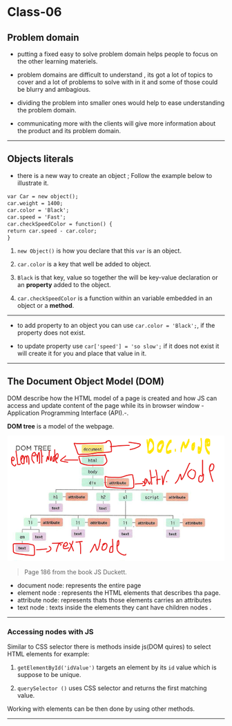 # Class-06

## Problem domain

* putting a fixed easy to solve problem domain helps people to focus on the other learning materiels.

* problem domains are difficult to understand , its got a lot of topics to cover and a lot of problems to solve with in it  and some of those could be blurry and ambagious.

* dividing the problem into smaller ones would help to ease understanding the problem domain.

* communicating more with the clients will give more information about the product and its problem domain.

***

## Objects literals

* there is a new way to create an object ; Follow the example below to illustrate it.

```JS
var Car = new object();
car.weight = 1400;
car.color = 'Black';
car.speed = 'Fast';
car.checkSpeedColor = function() {
return car.speed - car.color;
}
```

1. `new Object()` is how you declare that this `var` is an object.

2. `car.color` is a key that well be added to object.

3. `Black` is that key, value so together the will be key-value declaration or an **property** added to the object.

4. `car.checkSpeedColor` is a function within an variable embedded in an object or a **method**.

***

* to add property to an object you can use `car.color = 'Black';`, if the property does not exist.

* to update property use `car['speed'] = 'so slow';` if it does not exist it will create it for you and place that value in it.

***

## The Document Object Model (DOM)

DOM describe how the HTML model of a page is created and how JS can access  and update content of the page while its in browser window -Application Programming Interface (API).-.

**DOM tree** is a model of the webpage.

![domtree.png](imgs/sad.png)
> Page 186 from the book JS Duckett.

* document node: represents the entire page
* element node : represents the HTML elements that describes tha page.
* attribute node: represents thats those elements carries an attributes
* text node : texts inside the elements  they cant have children nodes .

***

### Accessing nodes with JS

Similar to CSS selector there is methods inside js(DOM quires) to select HTML elements for example:

1. `getElementById('idValue')` targets an element by its `id` value which is suppose to be unique.

2. `querySelector ()` uses CSS selector and returns the first matching value.

Working with elements can be then done by using other methods.

***

